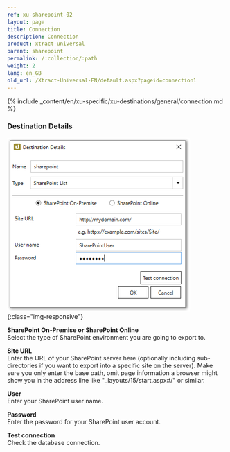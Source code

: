 ```yaml
---
ref: xu-sharepoint-02
layout: page
title: Connection
description: Connection
product: xtract-universal
parent: sharepoint
permalink: /:collection/:path
weight: 2
lang: en_GB
old_url: /Xtract-Universal-EN/default.aspx?pageid=connection1
---
```


{% include _content/en/xu-specific/xu-destinations/general/connection.md %}	

### Destination Details

![XU_Sharepoint_Dest](/img/content/XU_Sharepoint_Dest.png){:class="img-responsive"}            


**SharePoint On-Premise or SharePoint Online**<br>
Select the type of SharePoint environment you are going to export to.

**Site URL**<br>
Enter the URL of your SharePoint server here (optionally including sub-directories if you want to export into a specific site on the server).
Make sure you only enter the base path, omit page information a browser might show you in the address line like "_layouts/15/start.aspx#/" or similar.

**User**<br>
Enter your SharePoint user name.

**Password**<br>
Enter the password for your SharePoint user account.

**Test connection**<br>
Check the database connection. 